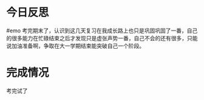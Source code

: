 # 今日反思
#emo
考完期末了，认识到这几天复习在我成长路上也只是巩固巩固了一番，自己的很多能力在忙碌结束之后才发现只是虚张声势一番，自己不会的还有很多，只能说加油准备啊，争取在大一学期结束能突破自己一个阶段。

# 完成情况
考完试了